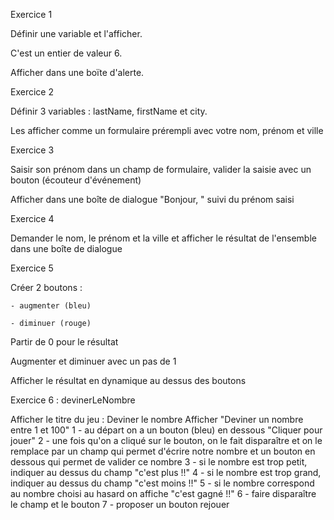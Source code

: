 Exercice 1

Définir une variable et l'afficher.

C'est un entier de valeur 6.

Afficher dans une boïte d'alerte.


Exercice 2

Définir 3 variables : lastName, firstName et city.

Les afficher comme un formulaire prérempli avec votre nom, prénom et ville


Exercice 3

Saisir son prénom dans un champ de formulaire, valider la saisie avec un bouton (écouteur d'événement)

Afficher dans une boîte de dialogue "Bonjour, " suivi du prénom saisi



Exercice 4

Demander le nom, le prénom et la ville et afficher le résultat de l'ensemble dans une boîte de dialogue


Exercice 5

Créer 2 boutons :

    - augmenter (bleu)

    - diminuer (rouge)

Partir de 0 pour le résultat

Augmenter et diminuer avec un pas de 1

Afficher le résultat en dynamique au dessus des boutons 


Exercice 6 : devinerLeNombre

Afficher le titre du jeu : Deviner le nombre
Afficher "Deviner un nombre entre 1 et 100"
1 - au départ on a un bouton (bleu) en dessous "Cliquer pour jouer"
2 - une fois qu'on a cliqué sur le bouton, on le fait disparaître et on le remplace par un champ qui permet d'écrire notre nombre et un bouton en dessous qui permet de valider ce nombre
3 - si le nombre est trop petit, indiquer au dessus du champ "c'est plus !!"
4 - si le nombre est trop grand, indiquer au dessus du champ "c'est moins !!"
5 - si le nombre correspond au nombre choisi au hasard on affiche "c'est gagné !!"
6 - faire disparaître le champ et le bouton
7 - proposer un bouton rejouer
